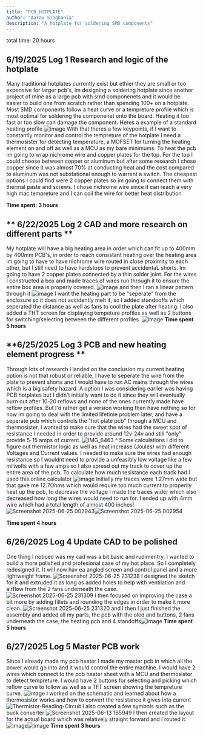 ```yaml
---
title: "PCB_HOTPLATE"
author: "Aarav Singhania"
description: "A hotplate for soldering SMD components"
---
```

total time: 20 hours
## **6/19/2025 Log 1 Research and logic of the hotplate** ##

Many traditional hotplates currently exist but ethier they are small or too expensive for larger pcb's, im designing a soldering hotplate since another project of mine as a large pcb with smd componenets and it would be easier to build one from scratch rather than spending 100+ on a hotplate. Most SMD components follow a heat curve or a tempreture profile which is most optimal for soldering the componenet onto the board. Heating it too fast or too slow can damage the component. Heres a example of a standard heating profile ![image](https://github.com/user-attachments/assets/927665aa-617d-4552-bb30-2d9ac9524f92)
With that theres a few keypoints, if I want to constantly monitor and control the tempreture of the hotplate I need a thermosister for detecting temperature, a MOFSET for turning the heating element on and off as well as a MCU as my bare minimums. To heat the pcb im going to wrap nichrome wire and copper plates for the top. For the top I could choose between copper or aluminum but after some research I chose copper since it was almost 70% at conducting heat and the cost compared to aluminum was not substational enough to warrent a switch. The cheapest options I could find were 2 copper plates so im going to connect them with thermal paste and screws. I chose nichrome wire since it can reach a very high mac tempreture and I can coil the wire for better heat distribution

**Time spent: 3 hours**

## ** 6/22/2025 Log 2 CAD and more research on different parts ** ##
My hotplate will have a big heating area in order which can fit up to 400mm by 400mm PCB's, in order to reach consistant heating over the heating area im going to have to have nichrome wire routed in close proximity to each other, but I still need to have hardstops to prevent accidentaL shorts. Im going to have 2 copper plates connected by a thin solder joint. For the wires I constructed a box and made traces of wires run through it to ensure the entire box area is properly covered. ![image](https://github.com/user-attachments/assets/1eee4ec4-4db9-4b56-8cb7-dd96ca0f0193) and then I ran a linear pattern through it ![image](https://github.com/user-attachments/assets/4b08c178-1042-4036-9108-bfa9c95667ef)
I want the heating part to be "seperate" from the enclosure so it does not accidently melt it, so I added standooffs which seperated the distance as well as fans to cool the plate after heating. I also added a THT screen for displaying tempeture profiles as well as 2 buttons for switching/selecting between the different profiles.
![image](https://github.com/user-attachments/assets/28e59456-79ae-4242-b615-e92abef160b3)
**Time spent 5 hours**

## **6/25/2025 Log 3 PCB and new heating element progress ** ##
Through lots of research I landed on the conclusion my current heating option is not that robust or reliable, I have to seperate the wire from the plate to prevent shorts and I would have to run AC mains through the wires which is a big safety hazard. A option I was considering earlier was having PCB hotplates but I didn't initially want to do it since they will eventually burn out after 10-20 reflows and none of the ones currently made have reflow profiles. But I'd rather get a version working then have nothing so for now im going to deal with the limited lifetime problem later, and have a seperate pcb which controls the "hot plate pcb" through a MCU and thermosister. I wanted to make sure that the wires had the sweet spot of resistance I needed in order to provide around 12v-24v and still "only" provide 5-15 amps of current.
![IMG_6463](https://github.com/user-attachments/assets/82657db7-8d4b-490f-997e-537d14304a85)
^ Some calculations I did to figure out thermistor logic as well as heat increase (Joules) with different Voltages and Current values. I needed to make sure the wires had enough resistance so I wouldnt need to provide a unfeasibly low voltage like a few milivolts with a few amps so I also spread out my track to cover up the entire area of the pcb. To calculate how much resistance each track had I used this online calculator ![image](https://github.com/user-attachments/assets/1789c866-b41c-4d7d-a95d-b3a1c6ca0fe1) Initially my traces were 1.27mm wide but that gave me 12.7Ohms which would require too much current to properlly heat up the pcb, to decrease the voltage I made the traces wider which also decreased how long the wires would need to run for. I ended up with 4mm wire which had a total length of almost 400 inches!
![Screenshot 2025-06-25 002943](https://github.com/user-attachments/assets/2c966fd8-9a4e-4cf8-ae98-756b63a1b63a)![Screenshot 2025-06-25 002954](https://github.com/user-attachments/assets/d66a1dc3-eada-4daf-b1ce-64b6adc51a86)

**Time spent 4 hours**

## **6/26/2025 Log 4 Update CAD to be polished** ##
One thing I noticed was my cad was a bit basic and rudimentry, I wanted to build a more polished and profesional case of my hot place. So I completely redesigned it. 
It will now hav ea angled screen and control panel and a more lightweight frame. 
![Screenshot 2025-06-25 231238](https://github.com/user-attachments/assets/00b4401d-e169-47d4-88cd-5a5c5a3c3b98) I designed the sketch for it and extruded it as long as added holes to help with ventilation and airflow from the 2 fans underneath the case. ![Screenshot 2025-06-25 231309](https://github.com/user-attachments/assets/bb849fcc-3212-44bf-875d-2d74157922ce) I then focused on improving the case a bit more by adding fillets and rounding the edges in order to make it more clean. 
![Screenshot 2025-06-25 231320](https://github.com/user-attachments/assets/d700c9e4-a53e-4727-b8d2-5aef36a6be69) and I then I just finished the assembly and added all my parts, the pcb with the oled and buttons, 2 fans underneath the case, the heating pcb and 4 standoffs![image](https://github.com/user-attachments/assets/46bd34d3-122e-4514-a6c9-bc1910ca7524)
**Time spent 5 hours**

## **6/27/2025 Log 5 Master PCB work** ##
Since I already made my pcb heater I made my master pcb in which all the power would go into and it would control the entire machine. I would have 2 wires which connect to the pcb heater sheet with a MCU and thermosistor to detect tempreture. I would have 2 buttons for selecting and picking which reflow curve to follow as well as a TFT screen showing the tempreture curve. ![image](https://github.com/user-attachments/assets/809cc774-008e-43c4-a03d-1f615189867b) I worked on the schematic and learned about how a thermosistor works and how to convert the resistance it gives into current ![Thermistor-Reading-Circuit](https://github.com/user-attachments/assets/bc890471-7977-41fa-9c8b-f62b129ac68f) I also created a few symbols such as the buck converter ![Screenshot 2025-06-13 165949](https://github.com/user-attachments/assets/d6800ad6-e26e-4641-b7f9-e9e15f8440ef) I then created the layout for the actual board which was relatively straight forward and I routed it. 
![image](https://github.com/user-attachments/assets/901192a3-5d5f-4c15-953d-a5997cee69be)![image](https://github.com/user-attachments/assets/03a5acd4-5da8-427a-b3db-904dee4ecafc)
**Time spent 3 hours**







